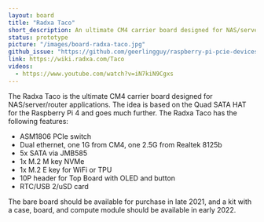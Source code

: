 ```yaml
---
layout: board
title: "Radxa Taco"
short_description: An ultimate CM4 carrier board designed for NAS/server/router applications
status: prototype
picture: "/images/board-radxa-taco.jpg"
github_issue: "https://github.com/geerlingguy/raspberry-pi-pcie-devices/issues/202"
link: https://wiki.radxa.com/Taco
videos:
  - https://www.youtube.com/watch?v=iN7kiN9Cgxs
---
```

The Radxa Taco is the ultimate CM4 carrier board designed for NAS/server/router applications. The idea is based on the Quad SATA HAT for the Raspberry Pi 4 and goes much further. The Radxa Taco has the following features:

  - ASM1806 PCIe switch
  - Dual ethernet, one 1G from CM4, one 2.5G from Realtek 8125b
  - 5x SATA via JMB585
  - 1x M.2 M key NVMe
  - 1x M.2 E key for WiFi or TPU
  - 10P header for Top Board with OLED and button
  - RTC/USB 2/uSD card

The bare board should be available for purchase in late 2021, and a kit with a case, board, and compute module should be available in early 2022.
